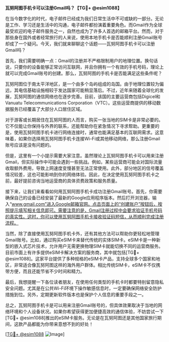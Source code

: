 **瓦努阿图手机卡可以注册Gmail吗？【TG💪+ @esim1088】**

在当今数字化的时代，电子邮件已经成为我们日常生活中不可或缺的一部分。无论是工作、学习还是生活中的沟通，电子邮件都扮演着重要角色。而Gmail作为全球最受欢迎的电子邮件服务之一，自然也成为了许多人首选的邮箱平台。然而，对于那些身在国外或者经常旅行的人来说，使用本地手机卡是否能顺利注册Gmail账号却成了一个疑问。今天，我们就来聊聊这个话题——瓦努阿图手机卡可以注册Gmail吗？

首先，我们需要明确一点：Gmail的注册并不严格限制用户的地理位置。换句话说，只要你的设备能够正常访问互联网，并且你拥有一个有效的手机号码，理论上就可以完成Gmail账号的创建。那么，瓦努阿图的手机卡是否能满足这些条件呢？

瓦努阿图位于南太平洋地区，是一个由多个岛屿组成的岛国。由于地理位置较为偏远，其电信基础设施相较于发达国家可能稍显落后。不过，近年来随着全球化的发展，瓦努阿图的通信网络也在逐步完善。目前，该国的主要运营商包括Digicel和Vanuatu Telecommunications Corporation（VTC）。这些运营商提供的移动数据服务已经覆盖了大部分人口居住区域。

对于游客或长期居住在瓦努阿图的人而言，购买一张当地的SIM卡是非常必要的。它不仅能让你保持与外界的联系，还能帮助你在紧急情况下寻求帮助。更重要的是，使用瓦努阿图手机卡进行网络连接时，通常也能满足基本的互联网需求。这意味着，如果你选择用瓦努阿图手机卡连接Wi-Fi或其他移动网络，那么注册Gmail账号应该是没有问题的。

但是，这里有一个小提示需要大家注意。虽然理论上瓦努阿图手机卡可以用来注册Gmail，但实际操作中可能会遇到一些挑战。例如，某些运营商可能会对国际流量收取额外费用，导致上网速度变慢甚至无法正常使用。此外，部分地区的信号覆盖情况较差，这也可能影响到你的网络体验。因此，在决定使用瓦努阿图手机卡之前，最好提前咨询当地运营商的具体资费政策和服务质量。

接下来，让我们来看看如何用瓦努阿图手机卡成功注册Gmail账号。首先，你需要确保自己的设备已经安装了最新的Google应用程序版本。然后打开浏览器，输入“www.gmail.com”进入Google邮箱官网。点击页面上的“创建账户”按钮后，按照提示填写相关信息即可。需要注意的是，Gmail注册过程中会要求验证手机号码的真实性。这时，你可以使用瓦努阿图手机卡接收验证码短信，从而顺利完成注册流程。

当然，除了直接使用瓦努阿图手机卡外，还有其他方法可以帮助你更轻松地管理Gmail账号。比如，通过购买eSIM卡来替代传统的实体SIM卡。eSIM卡是一种新型的嵌入式芯片技术，允许用户无需更换物理SIM卡就能切换不同的运营商服务。目前市面上有许多提供eSIM卡解决方案的服务商，其中就包括[TG💪+ @esim1088]。这家平台提供了多种规格的eSIM卡产品，支持全球多个国家和地区，非常适合像瓦努阿图这样的海外用户群体。相比传统SIM卡，eSIM卡不仅携带方便，而且还能节省不少时间和精力。

最后，我想提醒一下各位读者朋友，在使用任何类型的手机卡时都要特别留意隐私安全问题。尤其是在公共Wi-Fi环境下操作敏感信息时，一定要确保网络安全防护措施到位。另外，定期更新软件版本也是保护个人信息的重要手段之一。

总之，瓦努阿图手机卡是可以用来注册Gmail账号的，但具体效果取决于当地的网络环境和个人设备状况。如果你希望获得更加便捷高效的通信体验，不妨尝试一下[TG💪+ @esim1088]推出的eSIM卡服务。无论是在瓦努阿图还是其他国家旅行期间，这款产品都能为你带来意想不到的好处！

[[TG💪+ @esim1088](https://t.me/s/esim1088) ![Image](https://i.postimg.cc/4NQfJmqS/Snipaste-2025-05-13-00-14-12.png)]
